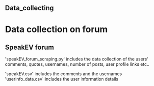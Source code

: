 ## Data_collecting

# Data collection on forum
## SpeakEV forum
'speakEV_forum_scraping.py' includes the data collection of the users' comments, quotes, usernames, number of posts, user profile links etc..

'speakEV.csv' includes the comments and the usernames
'userinfo_data.csv' includes the user information details

